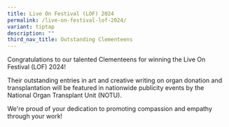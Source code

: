 ```yaml
---
title: Live On Festival (LOF) 2024
permalink: /live-on-festival-lof-2024/
variant: tiptap
description: ""
third_nav_title: Outstanding Clementeens
---
```

<p>Congratulations to our talented Clementeens for winning the Live On Festival
(LOF) 2024!</p>
<p></p>
<p></p>
<p>Their outstanding entries in art and creative writing on organ donation
and transplantation will be featured in nationwide publicity events by
the National Organ Transplant Unit (NOTU).</p>
<p>We're proud of your dedication to promoting compassion and empathy through
your work!</p>